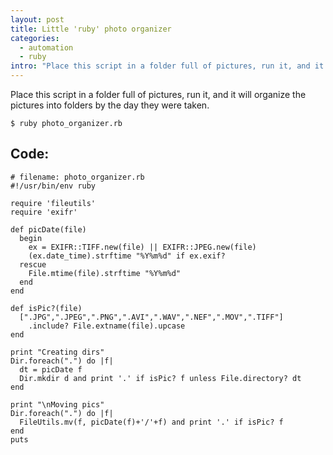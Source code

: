 ```yaml
--- 
layout: post
title: Little 'ruby' photo organizer
categories: 
  - automation
  - ruby
intro: "Place this script in a folder full of pictures, run it, and it will <strong>organize the pictures</strong> into folders by the day they were taken."
---
```


Place this script in a folder full of pictures, run it, and it will organize
the pictures into folders by the day they were taken.

    
    $ ruby photo_organizer.rb
    

## Code:

    
    # filename: photo_organizer.rb
    #!/usr/bin/env ruby

    require 'fileutils'
    require 'exifr'
    
    def picDate(file)
      begin 
        ex = EXIFR::TIFF.new(file) || EXIFR::JPEG.new(file)
        (ex.date_time).strftime "%Y%m%d" if ex.exif?
      rescue
        File.mtime(file).strftime "%Y%m%d"
      end
    end
    
    def isPic?(file)
      [".JPG",".JPEG",".PNG",".AVI",".WAV",".NEF",".MOV",".TIFF"]
        .include? File.extname(file).upcase
    end
    
    print "Creating dirs"
    Dir.foreach(".") do |f|
      dt = picDate f 
      Dir.mkdir d and print '.' if isPic? f unless File.directory? dt
    end
    
    print "\nMoving pics"
    Dir.foreach(".") do |f| 
      FileUtils.mv(f, picDate(f)+'/'+f) and print '.' if isPic? f
    end
    puts
    

